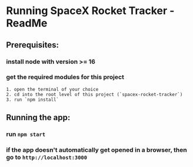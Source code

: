 # Running SpaceX Rocket Tracker - ReadMe

## Prerequisites:
  ### install node with version >= 16
  ### get the required modules for this project
    1. open the terminal of your choice
    2. cd into the root level of this project (`spacex-rocket-tracker`)
    3. run `npm install`

## Running the app:
 ### run `npm start`
 ### if the app doesn't automatically get opened in a browser, then go to `http://localhost:3000`
